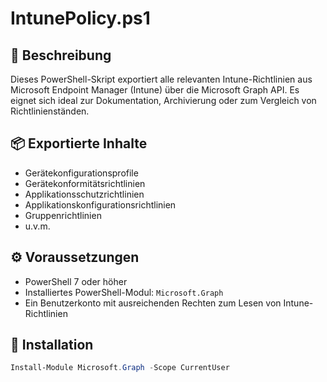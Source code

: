 # IntunePolicy.ps1
## 📝 Beschreibung

Dieses PowerShell-Skript exportiert alle relevanten Intune-Richtlinien aus Microsoft Endpoint Manager (Intune) über die Microsoft Graph API. Es eignet sich ideal zur Dokumentation, Archivierung oder zum Vergleich von Richtlinienständen.

## 📦 Exportierte Inhalte

- Gerätekonfigurationsprofile
- Gerätekonformitätsrichtlinien
- Applikationsschutzrichtlinien
- Applikationskonfigurationsrichtlinien
- Gruppenrichtlinien
- u.v.m.

## ⚙️ Voraussetzungen

- PowerShell 7 oder höher
- Installiertes PowerShell-Modul: `Microsoft.Graph`
- Ein Benutzerkonto mit ausreichenden Rechten zum Lesen von Intune-Richtlinien

## 🚀 Installation

```powershell
Install-Module Microsoft.Graph -Scope CurrentUser

